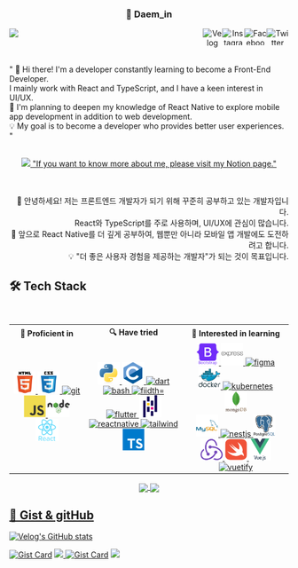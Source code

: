 

<!--
![Daemin's GitHub stats](https://github-readme-stats.vercel.app/api?username=Andaemin&show_icons=true&theme=algolia&locale=kr&custom_title=Cream_Nayeon%20깃허브%20스텟!&ring_color=#F090A2)

[![Top Langs](https://github-readme-stats.vercel.app/api/top-langs/?username=Andaemin)](https://github.com/anuraghazra/github-readme-stats)
[![Gist Card](https://github-readme-stats.vercel.app/api/gist?id=5cc07fbbebba1d2bb7c4ba8ea2243426&theme=tokyonnight)](https://gist.github.com/Andaemin/5cc07fbbebba1d2bb7c4ba8ea2243426)
[![Gist Card](https://github-readme-stats.vercel.app/api/gist?id=290bce4cb1982d911c79e356370ae5b5&theme=tokyonnight)](https://gist.github.com/Andaemin/290bce4cb1982d911c79e356370ae5b5)
[![Gist Card](https://github-readme-stats.vercel.app/api/gist?id=1cc72a5956d5a08a732829f425265219&theme=tokyonnight)](https://gist.github.com/Andaemin/1cc72a5956d5a08a732829f425265219)
[![Gist Card](https://github-readme-stats.vercel.app/api/gist?id=88600647a862717b4e4ef4d7aab66176&theme=tokyonnight)](https://gist.github.com/Andaemin/88600647a862717b4e4ef4d7aab66176)

<br>
![header](https://capsule-render.vercel.app/api?type=rect&color=gradient&height=10)

   <p>
      <a href="https://twitter.com/develop_nayeon" target="_blank">
        <img src="https://raw.githubusercontent.com/rahuldkjain/github-profile-readme-generator/master/src/images/icons/Social/twitter.svg" alt="Twitter" height="30" width="40"/>
      </a>
      <a href="https://fb.com/andaemin" target="_blank">
        <img src="https://raw.githubusercontent.com/rahuldkjain/github-profile-readme-generator/master/src/images/icons/Social/facebook.svg" alt="Facebook" height="30" width="40"/>
      </a>
      <a href="https://instagram.com/daem_in00" target="_blank">
        <img src="https://raw.githubusercontent.com/rahuldkjain/github-profile-readme-generator/master/src/images/icons/Social/instagram.svg" alt="Instagram" height="30" width="40"/>
      </a>
      <a href="https://velog.io/chamchi0216" target="_blank">
        <img src="https://velog.velcdn.com/images/hyeongjun/post/5fff0129-f29b-4dfa-b28b-f3af0e11ed4f/image.png" alt="Velog" height="35" width="35"/>
      </a>
        <a href="https://hits.seeyoufarm.com">
      <img src="https://hits.seeyoufarm.com/api/count/incr/badge.svg?url=https%3A%2F%2Fgithub.com%2Fandaemin&count_bg=%2388B7D9&title_bg=%23000000&icon=github.svg&icon_color=%23FFFFFF&title=today&edge_flat=false"/>
    </a>
    </p>
  </td>
-->
<!-- 전체 컨테이너 -->
<!-- 전체 컨테이너 -->

<div align="center">

  ### 🎨 Daem_in

<a href="https://hits.seeyoufarm.com">
   <img src="https://hits.seeyoufarm.com/api/count/incr/badge.svg?url=https%3A%2F%2Fgithub.com%2Fandaemin&count_bg=%2388B7D9&title_bg=%23000000&icon=github.svg&icon_color=%23FFFFFF&title=today&edge_flat=false" align="left"/>
</a>
<a href="https://twitter.com/develop_nayeon" target="_blank">
  <img src="https://raw.githubusercontent.com/rahuldkjain/github-profile-readme-generator/master/src/images/icons/Social/twitter.svg" alt="Twitter" height="30" width="40" align="right"/>
</a>
<a href="https://fb.com/andaemin" target="_blank">
  <img src="https://raw.githubusercontent.com/rahuldkjain/github-profile-readme-generator/master/src/images/icons/Social/facebook.svg" alt="Facebook" height="30" width="40" align="right"/>
</a>
<a href="https://instagram.com/daem_in00" target="_blank">
  <img src="https://raw.githubusercontent.com/rahuldkjain/github-profile-readme-generator/master/src/images/icons/Social/instagram.svg" alt="Instagram" height="30" width="40" align="right"/>
</a>
<a href="https://velog.io/@chamchi0216/posts" target="_blank">
  <img src="https://velog.velcdn.com/images/hyeongjun/post/5fff0129-f29b-4dfa-b28b-f3af0e11ed4f/image.png" alt="Velog" height="35" width="35" align="right"/>
</a>
</div>
<br><br>

<br>
<div align="center">   

   <p align="left"> " 🚀 Hi there! I'm a developer constantly learning to become a Front-End Developer. <br>
I mainly work with React and TypeScript, and I have a keen interest in UI/UX. <br>
📱 I'm planning to deepen my knowledge of React Native to explore mobile app development in addition to web development. <br>
💡 My goal is to become a developer who provides better user experiences. "
</p>

<br>

<a href="https://showy-random-b28.notion.site/daemin-s-Profile-b8dd3cb78d334b38b764ccc324c360e9">
   <img src="https://imghub.insilicogen.com/media/photos/lbj_notion_0.png" width="3%"> "If you want to know more about me, please visit my Notion page." </a><br>
<br>
<br>

   <p align="right">🚀 안녕하세요! 저는 프론트엔드 개발자가 되기 위해 꾸준히 공부하고 있는 개발자입니다. <br>
React와 TypeScript를 주로 사용하며, UI/UX에 관심이 많습니다. <br>
📱 앞으로 React Native를 더 깊게 공부하여, 웹뿐만 아니라 모바일 앱 개발에도 도전하려고 합니다. <br>
💡 "더 좋은 사용자 경험을 제공하는 개발자"가 되는 것이 목표입니다. 
</p>
</div>
   
## 🛠 Tech Stack

<br>

<table align="center">
  <tr>
    <th>🚀 Proficient in</th>
    <th>🔍 Have tried</th>
    <th>🎯 Interested in learning</th>
  </tr>
  <tr>
    <!-- 많이써봄 -->
    <td align="center">
      <a href="https://www.w3.org/html/" target="_blank" rel="noreferrer"> <img src="https://raw.githubusercontent.com/devicons/devicon/master/icons/html5/html5-original-wordmark.svg" alt="html5" width="40" height="40"/> </a>
      <a href="https://www.w3schools.com/css/" target="_blank" rel="noreferrer"> <img src="https://raw.githubusercontent.com/devicons/devicon/master/icons/css3/css3-original-wordmark.svg" alt="css3" width="40" height="40"/> </a>
      <a href="https://git-scm.com/" target="_blank" rel="noreferrer"> <img src="https://www.vectorlogo.zone/logos/git-scm/git-scm-icon.svg" alt="git" width="40" height="40"/> </a>
      <a href="https://developer.mozilla.org/en-US/docs/Web/JavaScript" target="_blank" rel="noreferrer"> <img src="https://raw.githubusercontent.com/devicons/devicon/master/icons/javascript/javascript-original.svg" alt="javascript" width="40" height="40"/> </a>
      <a href="https://nodejs.org" target="_blank" rel="noreferrer"> <img src="https://raw.githubusercontent.com/devicons/devicon/master/icons/nodejs/nodejs-original-wordmark.svg" alt="nodejs" width="40" height="40"/> </a>
      <br>
      <a href="https://reactjs.org/" target="_blank" rel="noreferrer"> <img src="https://raw.githubusercontent.com/devicons/devicon/master/icons/react/react-original-wordmark.svg" alt="react" width="40" height="40"/> </a> 
    </td>
        <!-- 다루어 본적있음 -->
    <td align="center">
      <a href="https://www.python.org" target="_blank" rel="noreferrer"> <img src="https://raw.githubusercontent.com/devicons/devicon/master/icons/python/python-original.svg" alt="python" width="40" height="40"/> </a> 
      <a href="https://www.cprogramming.com/" target="_blank" rel="noreferrer"> <img src="https://raw.githubusercontent.com/devicons/devicon/master/icons/c/c-original.svg" alt="c" width="40" height="40"/> </a>
      <a href="https://dart.dev" target="_blank" rel="noreferrer"> <img src="https://www.vectorlogo.zone/logos/dartlang/dartlang-icon.svg" alt="dart" width="40" height="40"/> </a>
      <a href="https://www.gnu.org/software/bash/" target="_blank" rel="noreferrer"> <img src="https://www.vectorlogo.zone/logos/gnu_bash/gnu_bash-icon.svg" alt="bash" width="40" height="40"/> </a>
      <a href="https://firebase.google.com/" target="_blank" rel="noreferrer"> <img src="https://www.vectorlogo.zone/logos/firebase/firebase-icon.svg" alt="fiidth="40" height="40"/> </a>
      <br>
      <a href="https://flutter.dev" target="_blank" rel="noreferrer"> <img src="https://www.vectorlogo.zone/logos/flutterio/flutterio-icon.svg" alt="flutter" width="40" height="40"/> </a>
       <a href="https://pandas.pydata.org/" target="_blank" rel="noreferrer"> <img src="https://raw.githubusercontent.com/devicons/devicon/2ae2a900d2f041da66e950e4d48052658d850630/icons/pandas/pandas-original.svg" alt="pandas" width="40" height="40"/> </a>
       <a href="https://reactnative.dev/" target="_blank" rel="noreferrer"> <img src="https://reactnative.dev/img/header_logo.svg" alt="reactnative" width="40" height="40"/> </a>
       <a href="https://tailwindcss.com/" target="_blank" rel="noreferrer"> <img src="https://www.vectorlogo.zone/logos/tailwindcss/tailwindcss-icon.svg" alt="tailwind" width="40" height="40"/> </a>
      <a href="https://www.typescriptlang.org/" target="_blank" rel="noreferrer"> <img src="https://raw.githubusercontent.com/devicons/devicon/master/icons/typescript/typescript-original.svg" alt="typescript" width="40" height="40"/> </a>
    </td>
        <!-- 배우고싶음 -->
    <td align="center">
      <a href="https://getbootstrap.com" target="_blank" rel="noreferrer"> <img src="https://raw.githubusercontent.com/devicons/devicon/master/icons/bootstrap/bootstrap-plain-wordmark.svg" alt="bootstrap" width="40" height="40"/> </a>
      <a href="https://expressjs.com" target="_blank" rel="noreferrer"> <img src="https://raw.githubusercontent.com/devicons/devicon/master/icons/express/express-original-wordmark.svg" alt="express" width="40" height="40"/> </a>
      <a href="https://www.figma.com/" target="_blank" rel="noreferrer"> <img src="https://www.vectorlogo.zone/logos/figma/figma-icon.svg" alt="figma" width="40" height="40"/> </a>
      <a href="https://www.docker.com/" target="_blank" rel="noreferrer"> <img src="https://raw.githubusercontent.com/devicons/devicon/master/icons/docker/docker-original-wordmark.svg" alt="docker" width="40" height="40"/> </a>
      <a href="https://kubernetes.io" target="_blank" rel="noreferrer"> <img src="https://www.vectorlogo.zone/logos/kubernetes/kubernetes-icon.svg" alt="kubernetes" width="40" height="40"/> </a>
      <a href="https://www.mongodb.com/" target="_blank" rel="noreferrer"> <img src="https://raw.githubusercontent.com/devicons/devicon/master/icons/mongodb/mongodb-original-wordmark.svg" alt="mongodb" width="40" height="40"/></a>
      <br>
      <a href="https://www.mysql.com/" target="_blank" rel="noreferrer"> <img src="https://raw.githubusercontent.com/devicons/devicon/master/icons/mysql/mysql-original-wordmark.svg" alt="mysql" width="40" height="40"/> </a>
      <a href="https://nestjs.com/" target="_blank" rel="noreferrer"> <img src="https://docs.nestjs.com/assets/logo-small-gradient.svg" alt="nestjs" width="40" height="40"/> </a>
      <a href="https://www.postgresql.org" target="_blank" rel="noreferrer"> <img src="https://raw.githubusercontent.com/devicons/devicon/master/icons/postgresql/postgresql-original-wordmark.svg" alt="postgresql" width="40" height="40"/> </a>
      <a href="https://redux.js.org" target="_blank" rel="noreferrer"> <img src="https://raw.githubusercontent.com/devicons/devicon/master/icons/redux/redux-original.svg" alt="redux" width="40" height="40"/> </a>
      <a href="https://developer.apple.com/swift/" target="_blank" rel="noreferrer"> <img src="https://raw.githubusercontent.com/devicons/devicon/master/icons/swift/swift-original.svg" alt="swift" width="40" height="40"/> </a>
      <a href="https://vuejs.org/" target="_blank" rel="noreferrer"> <img src="https://raw.githubusercontent.com/devicons/devicon/master/icons/vuejs/vuejs-original-wordmark.svg" alt="vuejs" width="40" height="40"/> </a>
      <a href="https://vuetifyjs.com/en/" target="_blank" rel="noreferrer"> <img src="https://bestofjs.org/logos/vuetify.svg" alt="vuetify" width="40" height="40"/> </a>
    </td>
  </tr>
</table>
</div>

<div align="center">
<a href="https://github.com/anuraghazra/github-readme-stats">
    <img src="https://github-readme-stats.vercel.app/api/top-langs/?username=andaemin&layout=compact&show_icons=true&bg_color=20232a&icon_color=58A6FF&text_color=fff&title_color=58A6FF&count_private=true" width=35% align="center" />
</a>    
<a href="https://github.com/anuraghazra/github-readme-stats">
  <img src="https://github-readme-stats.vercel.app/api?username=andaemin&show_icons=true&bg_color=20232a&icon_color=58A6FF&text_color=fff&title_color=58A6FF&count_private=true&custom_title=Cream_Nayeon%20깃허브%20스텟!&locale=kr" width=42% align="center" />
</div>
   
## 🌱 Gist & gitHub
[![Velog's GitHub stats](https://velog-readme-stats.vercel.app/api/badge?name=daemin)](https://velog.io/@chamchi0216) 

[![Gist Card](https://github-readme-stats.vercel.app/api/gist?id=290bce4cb1982d911c79e356370ae5b5&theme=tokyonnight)](https://gist.github.com/Andaemin/290bce4cb1982d911c79e356370ae5b5)
<a href="https://velog.io/@chamchi0216/GitHub-%EA%BE%B8%EB%AF%B8%EA%B8%B0-%EB%82%98%EB%8F%84-%EC%9C%A0%ED%96%89%EB%94%B0%EB%9D%BC-%ED%95%B4%EB%B3%B4%EA%B8%B0">
   <img src="https://velog-readme-stats.vercel.app/api?name=chamchi0216&tag=github&color=dark" width=47%>
</a>
[![Gist Card](https://github-readme-stats.vercel.app/api/gist?id=1cc72a5956d5a08a732829f425265219&theme=tokyonnight)](https://gist.github.com/Andaemin/1cc72a5956d5a08a732829f425265219)
<a href="https://velog.io/@chamchi0216/GitHub-%EA%BE%B8%EB%AF%B8%EA%B8%B0-%EB%82%98%EB%8F%84-%EC%9C%A0%ED%96%89%EB%94%B0%EB%9D%BC-%ED%95%B4%EB%B3%B4%EA%B8%B0">
   <img src="https://velog-readme-stats.vercel.app/api?name=chamchi0216&tag=github&color=dark" width=47%>
</a>

<!--
[![Velog's GitHub stats](https://velog-readme-stats.vercel.app/api?name=chamchi0216&tag=github&color=dark&)](https://velog.io/@chamchi0216/GitHub-%EA%BE%B8%EB%AF%B8%EA%B8%B0-%EB%82%98%EB%8F%84-%EC%9C%A0%ED%96%89%EB%94%B0%EB%9D%BC-%ED%95%B4%EB%B3%B4%EA%B8%B0)
[![Velog's GitHub stats](https://velog-readme-stats.vercel.app/api?name=chamchi0216&tag=github&color=dark)](https://velog.io/@chamchi0216/GitHub-%EA%BE%B8%EB%AF%B8%EA%B8%B0-%EB%82%98%EB%8F%84-%EC%9C%A0%ED%96%89%EB%94%B0%EB%9D%BC-%ED%95%B4%EB%B3%B4%EA%B8%B0)
-->

